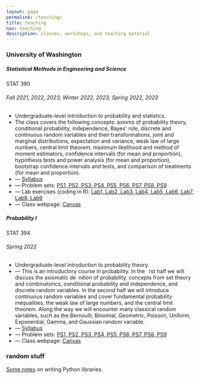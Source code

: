 ```yaml
---
layout: page
permalink: /teaching/
title: teaching
nav: teaching
description: classes, workshops, and teaching material
---
```


<h3 class="mt-4">University of Washington</h3>

<div class="card mt-3">
  <div class="p-3">
    <div class="row">
      <div class="col-sm-10">
        <h5 class="font-weight-bold">Statistical Methods in Engineering and Science</h5>
      </div>
      <div class="col-sm-2 text-left text-sm-right">
        <span class="badge font-weight-bold text-uppercase align-middle">
            STAT 390
        </span>
      </div>
    </div>
    <h6 class="font-italic mt-2 mt-sm-0">Fall 2021, 2022, 2023; Winter 2022, 2023; Spring 2022, 2023  </h6>
    <ul class="card-text font-weight-light list-group list-group-flush">
      <li class="list-group-item">Undergraduate-level introduction to probability and statistics.</li>
      <li class="list-group-item"> The class covers the following concepts: axioms of probability theory, conditional probability, independence, Bayes' rule, discrete and continuous random variables and their transformations, joint and marginal distributions, expectation and variance, weak law of large numbers, central limit theorem, maximum likelihood and method of moment estimators, confidence intervals (for mean and proportion), hypothesis tests and power analysis (for mean and proportion), bootstrap confidence intervals and tests, and comparison of treatments (for mean and proportion).</li>
      <li class="list-group-item">— <a href="..."> Syllabus</a> </li>
      <li class="list-group-item">— Problem sets: <a href="...">PS1, PS2, PS3, PS4, PS5, PS6, PS7, PS8, PS9</a> </li>
      <li class="list-group-item">— Lab exercises (coding in R): <a href="...">Lab1, Lab2, Lab3, Lab4, Lab5, Lab6, Lab7, Lab8, Lab9</a> </li>               <li class="list-group-item">— Class webpage: <a href="...."> Canvas</a></li>
    </ul>
  </div>
</div>

<div class="card mt-3">
  <div class="p-3">
    <div class="row">
      <div class="col-sm-10">
        <h5 class="font-weight-bold">Probability I</h5>
      </div>
      <div class="col-sm-2 text-left text-sm-right">
        <span class="badge font-weight-bold text-uppercase align-middle">
            STAT 394
        </span>
      </div>
    </div>
    <h6 class="font-italic mt-2 mt-sm-0">Spring 2022</h6>
    <ul class="card-text font-weight-light list-group list-group-flush">
      <li class="list-group-item">Undergraduate-level introduction to probability theory.</li>
      <li class="list-group-item">— This is an introductory course in probability. In the  rst half we will discuss the
axiomatic de nition of probability, concepts from set theory and combinatorics, conditional probability and
independence, and discrete random variables. In the second half we will introduce continuous random variables
and cover fundamental probability inequalities, the weak law of large numbers, and the central limit theorem.
Along the way we will encounter many classical random variables, such as the Bernoulli, Binomial, Geometric,
Poisson, Uniform, Exponential, Gamma, and Gaussian random variable. </li>
      <li class="list-group-item">— <a href="..."> Syllabus</a> </li>
      <li class="list-group-item">— Problem sets: <a href="...">PS1, PS2, PS3, PS4, PS5, PS6, PS7, PS8, PS9</a> </li>
      <li class="list-group-item">— Class webpage: <a href="...."> Canvas</a></li>
    </ul>
  </div>
</div>

<h3 class="mt-4">random stuff</h3>

<div class="col">
  <a href="/assets/pdf/teaching/writing_python_libraries.pdf">Some notes</a> on writing Python libraries.
</div>
